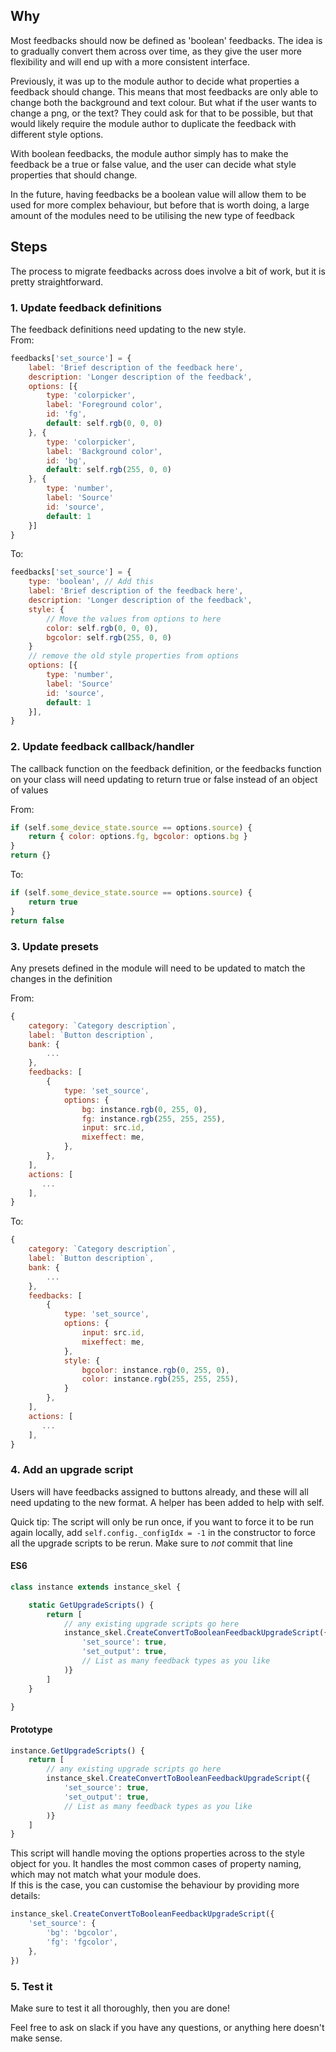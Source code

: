 ## Why

Most feedbacks should now be defined as 'boolean' feedbacks. The idea is to gradually convert them across over time, as they give the user more flexibility and will end up with a more consistent interface.

Previously, it was up to the module author to decide what properties a feedback should change. This means that most feedbacks are only able to change both the background and text colour. But what if the user wants to change a png, or the text? They could ask for that to be possible, but that would likely require the module author to duplicate the feedback with different style options. 

With boolean feedbacks, the module author simply has to make the feedback be a true or false value, and the user can decide what style properties that should change.

In the future, having feedbacks be a boolean value will allow them to be used for more complex behaviour, but before that is worth doing, a large amount of the modules need to be utilising the new type of feedback

## Steps

The process to migrate feedbacks across does involve a bit of work, but it is pretty straightforward.

### 1. Update feedback definitions
The feedback definitions need updating to the new style.  
From:
```javascript
feedbacks['set_source'] = {
    label: 'Brief description of the feedback here',
    description: 'Longer description of the feedback',
    options: [{
        type: 'colorpicker',
        label: 'Foreground color',
        id: 'fg',
        default: self.rgb(0, 0, 0)
    }, {
        type: 'colorpicker',
        label: 'Background color',
        id: 'bg',
        default: self.rgb(255, 0, 0)
    }, {
        type: 'number',
        label: 'Source'
        id: 'source',
        default: 1
    }]
}
```
To:
```js
feedbacks['set_source'] = {
    type: 'boolean', // Add this
    label: 'Brief description of the feedback here',
    description: 'Longer description of the feedback',
    style: {
        // Move the values from options to here
        color: self.rgb(0, 0, 0),
        bgcolor: self.rgb(255, 0, 0)
    }
    // remove the old style properties from options
    options: [{
        type: 'number',
        label: 'Source'
        id: 'source',
        default: 1
    }],
}
```

### 2. Update feedback callback/handler
The callback function on the feedback definition, or the feedbacks function on your class will need updating to return true or false instead of an object of values

From:
```js
if (self.some_device_state.source == options.source) {
    return { color: options.fg, bgcolor: options.bg }
}
return {}
```
To:
```js
if (self.some_device_state.source == options.source) {
    return true
}
return false
```

### 3. Update presets
Any presets defined in the module will need to be updated to match the changes in the definition

From:
```js
{
    category: `Category description`,
    label: `Button description`,
    bank: {
        ...
    },
    feedbacks: [
        {
            type: 'set_source',
            options: {
                bg: instance.rgb(0, 255, 0),
                fg: instance.rgb(255, 255, 255),
                input: src.id,
                mixeffect: me,
            },
        },
    ],
    actions: [
       ...
    ],
}
```
To:
```js
{
    category: `Category description`,
    label: `Button description`,
    bank: {
        ...
    },
    feedbacks: [
        {
            type: 'set_source',
            options: {
                input: src.id,
                mixeffect: me,
            },
            style: {
                bgcolor: instance.rgb(0, 255, 0),
                color: instance.rgb(255, 255, 255),
            }
        },
    ],
    actions: [
       ...
    ],
}
```

### 4. Add an upgrade script
Users will have feedbacks assigned to buttons already, and these will all need updating to the new format. A helper has been added to help with self.

Quick tip: The script will only be run once, if you want to force it to be run again locally, add `self.config._configIdx = -1` in the constructor to force all the upgrade scripts to be rerun. Make sure to *not* commit that line

#### ES6
```js
class instance extends instance_skel {

	static GetUpgradeScripts() {
		return [
			// any existing upgrade scripts go here
			instance_skel.CreateConvertToBooleanFeedbackUpgradeScript({
				'set_source': true,
				'set_output': true,
				// List as many feedback types as you like
			)}
		]
	}

}
```

#### Prototype
```js
instance.GetUpgradeScripts() {
	return [
		// any existing upgrade scripts go here
		instance_skel.CreateConvertToBooleanFeedbackUpgradeScript({
			'set_source': true,
			'set_output': true,
			// List as many feedback types as you like
		)}
	]
}
```

This script will handle moving the options properties across to the style object for you.
It handles the most common cases of property naming, which may not match what your module does.  
If this is the case, you can customise the behaviour by providing more details:


```js
instance_skel.CreateConvertToBooleanFeedbackUpgradeScript({
    'set_source': {
        'bg': 'bgcolor',
        'fg': 'fgcolor',
    },
})
```

### 5. Test it
Make sure to test it all thoroughly, then you are done!

Feel free to ask on slack if you have any questions, or anything here doesn't make sense.